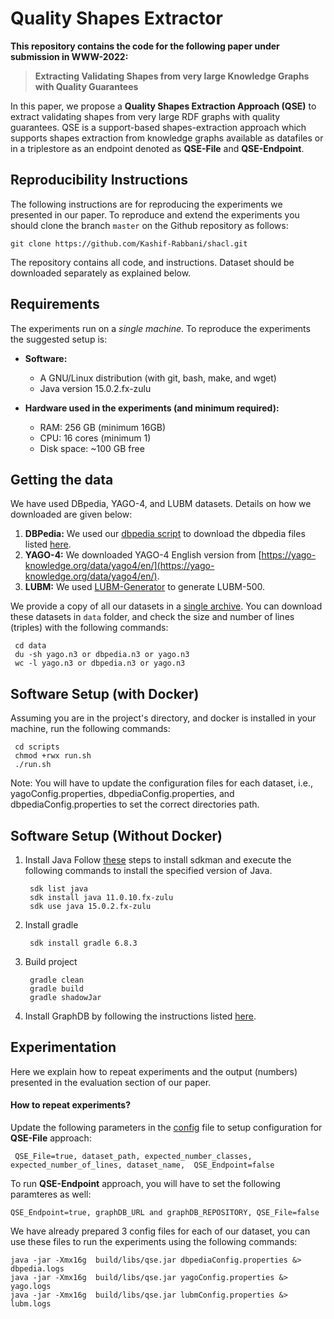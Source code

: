 # Quality Shapes Extractor

**This repository contains the code for the following paper under submission in WWW-2022:**
> **Extracting Validating Shapes from very large Knowledge Graphs with Quality Guarantees**


In this paper, we propose a **Quality Shapes Extraction Approach (QSE)** to extract validating shapes from very large
RDF graphs with quality guarantees. QSE is a support-based shapes-extraction approach which supports shapes extraction
from knowledge graphs available as datafiles or in a triplestore as an endpoint denoted as **QSE-File** and **QSE-Endpoint**.


## Reproducibility Instructions

The following instructions are for reproducing the experiments we presented in our paper. To reproduce and extend the experiments you should clone the branch `master` on the Github repository as follows:

```
git clone https://github.com/Kashif-Rabbani/shacl.git
```
The repository contains all code, and instructions. Dataset should be downloaded separately as explained below.


## Requirements
The experiments run on a _single machine_. To reproduce the experiments the suggested setup is:
- **Software:**
   - A GNU/Linux distribution (with git, bash, make, and wget)
   - Java version 15.0.2.fx-zulu

- **Hardware used in the experiments (and minimum required):**
   - RAM: 256 GB (minimum 16GB)
   - CPU: 16 cores (minimum 1)
   - Disk space: ~100 GB free


## Getting the data
We have used DBpedia, YAGO-4, and LUBM datasets. Details on how we downloaded are given below:

1. **DBPedia:** We used our [dbpedia script](https://github.com/kworkr/qse/blob/master/download-dbpedia.sh) to download the dbpedia files listed [here](https://github.com/kworkr/qse/blob/master/dbpedia-files.txt).
2. **YAGO-4:** We downloaded YAGO-4 English version from [https://yago-knowledge.org/data/yago4/en/](https://yago-knowledge.org/data/yago4/en/).
3. **LUBM:** We used [LUBM-Generator](https://github.com/rvesse/lubm-uba) to generate LUBM-500.


We provide a copy of all our datasets in a [single archive](http://130.226.98.152/www_datasets/). You can download these datasets in `data` folder, and check the size and number of lines (triples) with the following commands:

```
 cd data 
 du -sh yago.n3 or dbpedia.n3 or yago.n3
 wc -l yago.n3 or dbpedia.n3 or yago.n3
```
## Software Setup (with Docker)

Assuming you are in the project's directory, and docker is installed in your machine, run the following commands:

```
 cd scripts
 chmod +rwx run.sh
 ./run.sh
```
Note: You will have to update the configuration files for each dataset, i.e., yagoConfig.properties, dbpediaConfig.properties, and dbpediaConfig.properties to set the correct directories path.


## Software Setup (Without Docker)

1. Install Java
   Follow [these](https://sdkman.io/install) steps to install sdkman and execute the following commands to install the specified version of Java.

        sdk list java
        sdk install java 11.0.10.fx-zulu 
        sdk use java 15.0.2.fx-zulu 

2. Install gradle

        sdk install gradle 6.8.3

3. Build project

        gradle clean
        gradle build
        gradle shadowJar


4. Install GraphDB by following the instructions listed [here](https://graphdb.ontotext.com/).


## Experimentation
Here we explain how to repeat experiments and the output (numbers) presented in the evaluation section of our paper.


#### How to repeat experiments?

Update the following parameters in the [config](https://github.com/kworkr/qse/blob/master/config.properties) file to setup configuration for **QSE-File** approach:

```
 QSE_File=true, dataset_path, expected_number_classes, expected_number_of_lines, dataset_name,  QSE_Endpoint=false
```
To run **QSE-Endpoint** approach, you will have to set the following paramteres as well:

```
QSE_Endpoint=true, graphDB_URL and graphDB_REPOSITORY, QSE_File=false
```
We have already prepared 3 config files for each of our dataset, you can use these files to run the experiments using the following commands:
```
java -jar -Xmx16g  build/libs/qse.jar dbpediaConfig.properties &> dbpedia.logs
java -jar -Xmx16g  build/libs/qse.jar yagoConfig.properties &> yago.logs
java -jar -Xmx16g  build/libs/qse.jar lubmConfig.properties &> lubm.logs
```